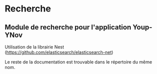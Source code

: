 Recherche
=========
Module de recherche pour l'application Youp-YNov
------------------------------------------------
Utilisation de la librairie Nest (https://github.com/elasticsearch/elasticsearch-net)

Le reste de la documentation est trouvable dans le répertoire du même nom.

